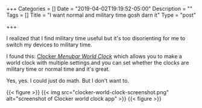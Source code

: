 +++
Categories = []
Date = "2019-04-02T19:19:52-05:00"
Description = ""
Tags = []
Title = "I want normal and military time gosh darn it"
Type = "post"

+++

I realized that I find military time useful but it's too disorienting for me to
switch my devices to military time.

I found this:
[Clocker _Menubar World Clock_](https://itunes.apple.com/us/app/clocker-menubar-world-clock/id1056643111?mt=12)
which allows you to make a world clock with multiple settings and you can set
whether the clocks are military time or normal time and it's great.

Yes, yes. I could just do math. But I don't want to.

{{< figure >}}
{{< img src="clocker-world-clock-screenshot.png" alt="screenshot of Clocker world clock app" >}}
{{< figure >}}

